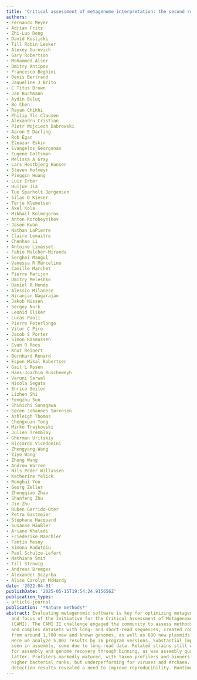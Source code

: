 ```yaml
---
title: 'Critical assessment of metagenome interpretation: the second round of challenges'
authors:
- Fernando Meyer
- Adrian Fritz
- Zhi-Luo Deng
- David Koslicki
- Till Robin Lesker
- Alexey Gurevich
- Gary Robertson
- Mohammed Alser
- Dmitry Antipov
- Francesco Beghini
- Denis Bertrand
- Jaqueline J Brito
- C Titus Brown
- Jan Buchmann
- Aydin Buluç
- Bo Chen
- Rayan Chikhi
- Philip Tlc Clausen
- Alexandru Cristian
- Piotr Wojciech Dabrowski
- Aaron E Darling
- Rob Egan
- Eleazar Eskin
- Evangelos Georganas
- Eugene Goltsman
- Melissa A Gray
- Lars Hestbjerg Hansen
- Steven Hofmeyr
- Pingqin Huang
- Luiz Irber
- Huijue Jia
- Tue Sparholt Jørgensen
- Silas D Kieser
- Terje Klemetsen
- Axel Kola
- Mikhail Kolmogorov
- Anton Korobeynikov
- Jason Kwan
- Nathan LaPierre
- Claire Lemaitre
- Chenhao Li
- Antoine Limasset
- Fabio Malcher-Miranda
- Serghei Mangul
- Vanessa R Marcelino
- Camille Marchet
- Pierre Marijon
- Dmitry Meleshko
- Daniel R Mende
- Alessio Milanese
- Niranjan Nagarajan
- Jakob Nissen
- Sergey Nurk
- Leonid Oliker
- Lucas Paoli
- Pierre Peterlongo
- Vitor C Piro
- Jacob S Porter
- Simon Rasmussen
- Evan R Rees
- Knut Reinert
- Bernhard Renard
- Espen Mikal Robertsen
- Gail L Rosen
- Hans-Joachim Ruscheweyh
- Varuni Sarwal
- Nicola Segata
- Enrico Seiler
- Lizhen Shi
- Fengzhu Sun
- Shinichi Sunagawa
- Søren Johannes Sørensen
- Ashleigh Thomas
- Chengxuan Tong
- Mirko Trajkovski
- Julien Tremblay
- Gherman Uritskiy
- Riccardo Vicedomini
- Zhengyang Wang
- Ziye Wang
- Zhong Wang
- Andrew Warren
- Nils Peder Willassen
- Katherine Yelick
- Ronghui You
- Georg Zeller
- Zhengqiao Zhao
- Shanfeng Zhu
- Jie Zhu
- Ruben Garrido-Oter
- Petra Gastmeier
- Stephane Hacquard
- Susanne Häußler
- Ariane Khaledi
- Friederike Maechler
- Fantin Mesny
- Simona Radutoiu
- Paul Schulze-Lefert
- Nathiana Smit
- Till Strowig
- Andreas Bremges
- Alexander Sczyrba
- Alice Carolyn McHardy
date: '2022-04-01'
publishDate: '2025-05-15T19:54:24.915656Z'
publication_types:
- article-journal
publication: '*Nature methods*'
abstract: Evaluating metagenomic software is key for optimizing metagenome interpretation
  and focus of the Initiative for the Critical Assessment of Metagenome Interpretation
  (CAMI). The CAMI II challenge engaged the community to assess methods on realistic
  and complex datasets with long- and short-read sequences, created computationally
  from around 1,700 new and known genomes, as well as 600 new plasmids and viruses.
  Here we analyze 5,002 results by 76 program versions. Substantial improvements were
  seen in assembly, some due to long-read data. Related strains still were challenging
  for assembly and genome recovery through binning, as was assembly quality for the
  latter. Profilers markedly matured, with taxon profilers and binners excelling at
  higher bacterial ranks, but underperforming for viruses and Archaea. Clinical pathogen
  detection results revealed a need to improve reproducibility. Runtime and …
---
```

